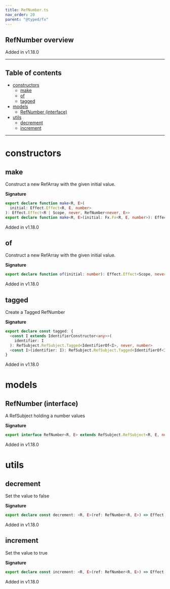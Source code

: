 ```yaml
---
title: RefNumber.ts
nav_order: 20
parent: "@typed/fx"
---
```


## RefNumber overview

Added in v1.18.0

---

<h2 class="text-delta">Table of contents</h2>

- [constructors](#constructors)
  - [make](#make)
  - [of](#of)
  - [tagged](#tagged)
- [models](#models)
  - [RefNumber (interface)](#refnumber-interface)
- [utils](#utils)
  - [decrement](#decrement)
  - [increment](#increment)

---

# constructors

## make

Construct a new RefArray with the given initial value.

**Signature**

```ts
export declare function make<R, E>(
  initial: Effect.Effect<R, E, number>
): Effect.Effect<R | Scope, never, RefNumber<never, E>>
export declare function make<R, E>(initial: Fx.Fx<R, E, number>): Effect.Effect<R | Scope, never, RefNumber<never, E>>
```

Added in v1.18.0

## of

Construct a new RefArray with the given initial value.

**Signature**

```ts
export declare function of(initial: number): Effect.Effect<Scope, never, RefNumber<never, never>>
```

Added in v1.18.0

## tagged

Create a Tagged RefNumber

**Signature**

```ts
export declare const tagged: {
  <const I extends IdentifierConstructor<any>>(
    identifier: I
  ): RefSubject.RefSubject.Tagged<IdentifierOf<I>, never, number>
  <const I>(identifier: I): RefSubject.RefSubject.Tagged<IdentifierOf<I>, never, number>
}
```

Added in v1.18.0

# models

## RefNumber (interface)

A RefSubject holding a number values

**Signature**

```ts
export interface RefNumber<R, E> extends RefSubject.RefSubject<R, E, number> {}
```

Added in v1.18.0

# utils

## decrement

Set the value to false

**Signature**

```ts
export declare const decrement: <R, E>(ref: RefNumber<R, E>) => Effect.Effect<R, E, number>
```

Added in v1.18.0

## increment

Set the value to true

**Signature**

```ts
export declare const increment: <R, E>(ref: RefNumber<R, E>) => Effect.Effect<R, E, number>
```

Added in v1.18.0
